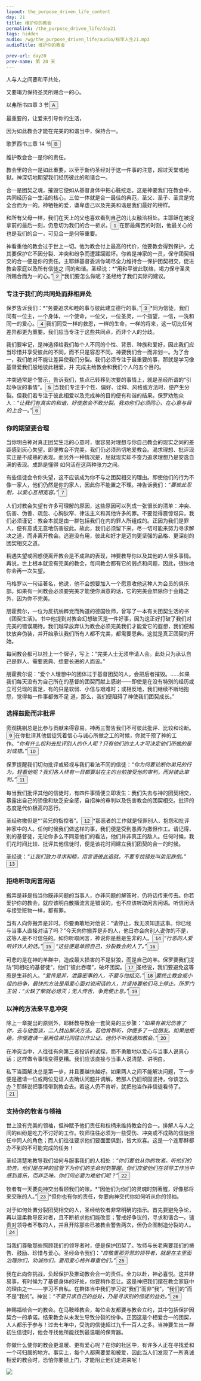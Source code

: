```yaml
---
layout: the_purpose_driven_life_content
day: 21
title: 维护你的教会
permalink: /the_purpose_driven_life/day21
tags: hidden
audio: /wg/the_purpose_driven_life/audio/标竿人生21.mp3
audioTitle: 维护你的教会

prev-url: day20
prev-name: 第 20 天
---
```


<div class="center script poem">
<p>人与人之间要和平共处，</p>
<p>又要竭力保持圣灵所赐合一的心。</p>
<p class="sp-verse">以弗所书四章 3 节<button class="show-modal circle">A</button></p>
</div>
<div class="center script poem">
<p>最重要的，让爱来引导你的生活，</p>
<p>因为如此教会才能在完美的和谐当中，保持合一。</p>
<p class="sp-verse">歌罗西书三章 14 节<button class="show-modal circle">B</button></p>
</div>
<p class="first">维护教会合一是你的责任。</p>

教会里的合一是如此重要，以至于新约圣经对于这一件事的注意，超过天堂或地狱。神深切地期望我们经历彼此的和谐合一。

合一是团契之魂，摧毁它便如从基督身体中把心脏挖走。这是神要我们在教会中，共同经历合一生活的核心。三位一体就是合一最佳的典范，圣父、圣子、圣灵是完全合而为一的。神牺牲的爱，谦卑虚己以及完美和谐是我们最好的榜样。

和所有父母一样，我们在天上的父也喜欢看到自己的儿女融洽相处。主耶稣在被捉拿前的最后一刻，仍恳切为我们的合一祈求。<button class="show-modal circle">1</button>在那最痛苦的时刻，他最关心的也是我们的合一，可见合一是何等重要。

神看重他的教会过于世上一切。他为教会付上最高的代价，他要教会得到保护，尤其要保护它不因分裂、冲突和纷争而遭蹂躏毀坏。你若是神家的一员，保守团契相交的合一便是你的责任。主耶稣基督委派你竭尽全力维持合一保护团契相交，促进教会家庭以及所有信徒之
间的和谐。圣经说：*“用和平彼此联络，竭力保守圣灵所赐合而为一的心。”<button class="show-modal circle">2</button>*我们要怎么做呢？圣经给了我们实际的建议。

### 专注于我们的共同处而非相异处

保罗告诉我们：*“务要追求和睦的事与彼此建立德行的事。”<button class="show-modal circle">3</button>*同为信徒，我们同有一位主，一个身体，一个使命，一位父，一位圣灵，一个指望，一信，一洗和同一的爱心。<button class="show-modal circle">4</button>我们同受一样的救恩，一样的生命，一样的将来，这一切比任何差异都更为重要。我们应当专注于这些共同点，而非个人的分歧。

我们要牢记，是神选择给我们每个人不同的个性、背景、种族和爱好，因此我们应当珍惜并享受彼此的不同，而不只是容忍不同。神要我们合一而非划一。为了合一，我们绝对不能让差异使我们分裂。我们必须专注于最重要的事，那就是学习像基督爱我们般地彼此相爱，并
完成主给教会和我们个人的五个目的。

冲突通常是个警示，告诉我们，焦点已转移到次要的事情上，就是圣经所谓的“引起争议的事情”。<button class="show-modal circle">5</button>当我们专注于个性、偏好、诠释、风格或方法时，便产生分裂。但我们若专注于彼此相爱以及完成神的目的便有和谐的结果。保罗劝勉众人：*“让我们有真实的和谐，好使救会不致分裂。我劝你们必须同心，在心意与目的上合一。”<button class="show-modal circle">6</button>*

### 你的期望要合理

当你明白神对真正团契生活的心意时，很容易对理想与你自己教会的现实之同的差距感到灰心失望。即便教会不完美，我们仍必须热切地爱教会。渴求理想、批评现实正是不成熟的表现。而另外一种情况是，屈就现实却不奋力追求理想乃是安逸自满的表现。成熟是懂得
如何活在这两种张力之间。

有些信徒会令你失望，这不应该成为你不与之团契相交的理由。即使他们的行为不像一家人，他们仍然是你的家人，因此你不能置之不理。神告诉我们：*“要彼此忍耐，以爱心互相宽容。”<button class="show-modal circle">7</button>*

人们对教会失望有许多可理解的原因，这些原因可以列成一张很长的清单：冲突、伤害、伪善、疏忽、心胸狄窄、律法主义和其他许多的罪。不要觉得震惊讶异，我们必须谨记：教会本就是由一群包括我们在内的罪人所组成的。正因为我们是罪人，便有意或无意地伤害彼此。故此，我们必须留下来，尽一切可能来努力寻求解决之道，而非离开教会。逃避没有用，彼此和好才是迈向更坚强的品格、更深刻的团契相交之道。

稍遇失望或困惑便离开教会是不成熟的表现，神要教导你以及其他的人很多事情。再说，世上根本就没有完美的教会，每间教会都有它的弱点和问题，因此，很快地你会再一次失望。

马格罗以一句话著名，他说，他不会想要加入一个愿意收他这种人为会员的俱乐部。如果有一间教会必须要完美才能使你满意的话，它的完美会屏除你于会籍之外，因为你不完美。

朋霍费尔，一位为反抗纳粹党而殉道的德国牧师，曾写了一本有关团契生活的书《团契生活》。书中他提到对教会幻想破灭是一件好事，因为这正好打破了我们对完美的错误期待。我们越早放弃认为教会必须完美我们才能爱它的遐想，我们便越快放弃伪装，并开始承认我们所有人都不完美，都需要恩典。这就是真正团契的开始。

每间教会都可以挂上一个牌子，写上：“完美人士无须申请人会。此处只为承认自己是罪人、需要恩典、想要长进的人而设。”

朋霍费尔说：“爱个人理想中的团体过于基督团契的人，会把后者摧毁。……如果我们每天没有为自己所在的基督的团契而献上感谢——即使是在没有特别的经历或立可兑现的富足，有的只是软弱、小信与艰难时；或相反地，我们继续不断地抱怨，觉得每一件事都微不足
道，那么，我们便阻碍了神使我们团契成长。”

### 选择鼓励而非批评

旁观挑剔总是比参与贡献来得容易。神再三警告我们不可彼此批评、比较和论断。<button class="show-modal circle">9</button>在你批评其他信徒凭着信心与诚心所做之工的时候，你就干预了神的工作。*“你有什么权利去批评别人的仆人呢？只有他们的主人才可决定他们所做的是对或错。”<button class="show-modal circle">10</button>*

保罗提醒我们切勿批评或轻视与我们看法不同的信徒：*“你为何要论断你弟兄的行为，轻看他呢？我们各人终有一日都要站在主的台前接受他的审判，而非彼此审判。”<button class="show-modal circle">11</button>*

每当我们批评其他的信徒时，有四件事情便立即发生：我们失去与神的团契相交，暴露出自己的骄傲和缺乏安全感，自招神的审判以及伤害教会的团契相交。批评的态度是代价极高的恶行。

圣经称撒但是*“弟兄的指控者”。<button class="show-modal circle">12</button>*那恶者的工作就是怪罪别人、抱怨和批评神家中的人。任何时候我们做这样的事，我们便是受到愚弄为撒但作工。请记得，别的基督徒，无论你多么不同意他们的看法，他们并非真正的敌人。任何时候，我们花时间比较、批评其他信徒时，便是该花时间建立我们团契的合一的时候。

圣经说：*“让我们致力寻求和睦，用言语彼此造就，不要专找错处叫弟见跌倒。”<button class="show-modal circle">13</button>*

### 拒绝听取闲言闲语

搬弄是非是指当你既非问题的当事人，亦非问题的解答时，仍将话传来传去。你若爱护你的教会，就应该明白散播流言是错误的，也不应该听取闲言闲语。听信闲话与接受赃物一样，都有罪。

当有人向你搬弄是非时。你要勇敢地对他说：“请停止，我无须知道这事。你已经与当事人直接对话了吗？”今天向你搬弄是非的人，他日亦会向别人说你的不是，这等人是不可信任的。如你听取闲言，神说你是惹是生非的人。<button class="show-modal circle">14</button>*“行恶的人爱听奸诈人的话。”<button class="show-modal circle">15</button>* *“这些便是单顾自己，分裂教会的人了。”<button class="show-modal circle">16</button>*

可悲的是在神的羊群中，造成最大损害的不是豺狼，而是自己的羊。保罗要我们提防“同相吃的基督徒”，他们“彼此吞噬”，破坏团契。<button class="show-modal circle">17</button>圣经说，我们要避免这等惹是生非的人。*“爱传是非，泄露密事的人，不要与他结交。”<button class="show-modal circle">18</button>*要终止教会或小组的纷争，最快的方法是用爱心面对说闲话的人，并坚持要他们马上停止。所罗门王说：*“火缺了柴就必熄灭；无人传舌，争竞便止息。”<button class="show-modal circle">19</button>*

### 以神的方法来平息冲突

除上一章提出的原则外，耶稣教导教会一套简易的三步骤：*“如果有弟兄伤害了你，去与他面谈，二人找出解决方法。若他肯聆听，你便多了一位朋友。如果他拒绝，你便邀请一至两位弟兄同往以作公证。他仍不听就通知教会。”<button class="show-modal circle">20</button>*

在冲突当中，人往往有向第三者投诉的试探，而不勇敢地以爱心与当事人说真心话；这样做令事情变得更糟。我们应该直接与当事人说清楚、讲明白。

私下当面解决总是第一步，并且要越快越好。如果两人之间不能解决问题，下一步便是邀请一位或两位见证人去确认问题并调解。若那人仍旧顽固坚持，你该怎么办？耶稣说把事情带到教会去。若这人仍不肯听，就把他当作非信徒看待了。<button class="show-modal circle">21</button>

### 支持你的牧者与领袖

世上没有完美的领袖，但神赋予他们责任和权柄来维持教会的合一。排解人与人之间的纠纷是吃力不讨好的工作。牧师往往必须为一些受伤、冲突或不成熟的信徒担任中同人的角色；而人们往往要求他们要面面俱到，皆大欢喜。这是一个连耶稣都办不到的不可能完成的任务！

圣经清楚地教导我们如何与服事我们的人相处：*“你们要依从你的牧者。听他们的劝告。他们是在神的监管下为你们的生命时刻警醒。你们应使他们在领导工作当中感到喜乐，而非乏味。你们何必要为难他们呢？”<button class="show-modal circle">22</button>*

牧者有一天要向神交出看顾我们的账。*“因他们为你们的灵魂时刻著醒，好像那将来交账的人。”<button class="show-modal circle">23</button>*但你也有你的责任，你要向神交代你如何听从你的领袖。

对于如何处置分裂团契相交的人，圣经给牧者非常明确的指示。首先要避免争论，再以温柔教导反对者，且不断祈求他们能改变；警戒好争议的，寻求和谐合一。谴责对领导者不敬的人，并且开除那些已被教会警告两次，但仍企图制造分裂的人。<button class="show-modal circle">24</button>

当我们尊敬那些照顾我们的领导者时，便是保护团契了。牧师与长老需要我们的祷告、鼓励、珍惜与爱心。圣经命令我们：*“应敬重那劳苦的领导者，就是在主里面治理你们，劝诚你们。要用爱心格外尊重他们。”<button class="show-modal circle">25</button>*

我在此向你挑战，负起保护及推动教会合一的责任。全力以赴，神必喜悦。这并非易事，有时候为了基督身体的好处，你要稍作忍让。这是神把我们摆在教会家庭中的理由之一——学习不自私。在群体当中我们学习说“我们”而非“我”，“我们的”而不是“我的”。神说：*“不要只求自己的益处，乃是寻求别的信徒的益处。”<button class="show-modal circle">26</button>*

神赐福给合一的教会。在马鞍峰教会，每位会友都要与教会立约，其中包括保护因契合一的承诺。结果教会从未发生导致分裂的纷争。正因这是个相爱合一的团契，人人都乐于参与！过去七年中，受洗的信徒超过九千一百人之多。当神要生出一群初生信徒时，他会寻找他所能找到最温暖的保育器。

你做什么使你的教会更温暖、更有爱心呢？在你的社区中，有许多人正在寻找爱和一个可归属的地方。事实上，每个人都需要爱和被爱，因此当人们发现了一所真诚相爱的教会时，恐怕你要锁上门，才能阻止他们走进来呢！

<div class="article-img-wrapper">
  <img src="https://typora-1259024198.cos.ap-beijing.myqcloud.com/wg/the_purpose_driven_life/image/day21_card.jpg">
</div>
